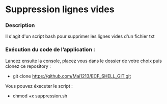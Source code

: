 # Suppression lignes vides 

### Description

Il s'agit d'un script bash pour supprimer les lignes vides d'un fichier txt


### Exécution du code de l’application :

Lancez ensuite la console, placez vous dans le dossier de votre choix puis clonez ce repository : 
- git clone https://github.com/Mai1213/ECF_SHELL_GIT.git

Vous pouvez éxecuter le script :
- chmod +x suppression.sh




